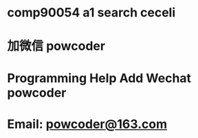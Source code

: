 # comp90054 a1 search ceceli
# 加微信 powcoder

# Programming Help Add Wechat powcoder

# Email: powcoder@163.com


